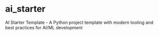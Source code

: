 # ai_starter
AI Starter Template - A Python project template with modern tooling and best practices for AI/ML development
